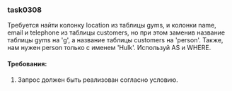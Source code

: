 
### task0308

Требуется найти колонку location из таблицы gyms, и колонки name, email и telephone из таблицы customers,
но при этом заменив название таблицы gyms на &#39;g&#39;, а название таблицы customers на &#39;person&#39;.
Также, нам нужен person только с именем &#39;Hulk&#39;.
Используй AS и WHERE.


#### Требования:
1.	Запрос должен быть реализован согласно условию.

